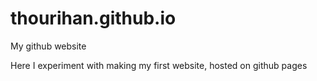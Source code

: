 # thourihan.github.io
My github website

Here I experiment with making my first website, hosted on github pages
